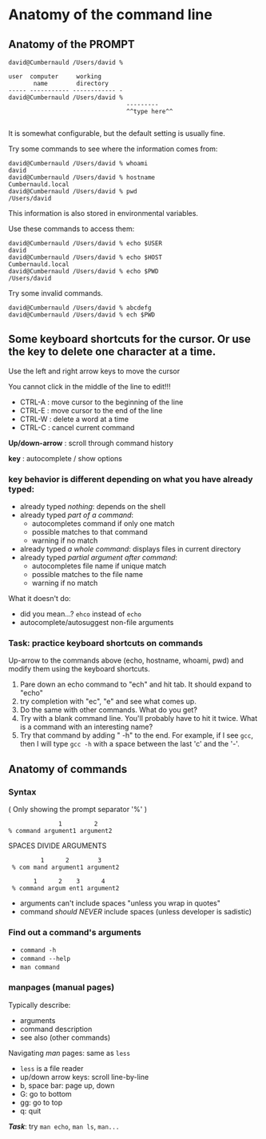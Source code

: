 # Anatomy of the command line 

## Anatomy of the PROMPT
```
david@Cumbernauld /Users/david %
```


```
user  computer     working
       name        directory
----- ----------- ------------ -
david@Cumbernauld /Users/david %
                                 ---------
                                 ^^type here^^
                               
```

It is somewhat configurable, but the default setting is usually fine. 

Try some commands to see where the information comes from:

```
david@Cumbernauld /Users/david % whoami
david
david@Cumbernauld /Users/david % hostname
Cumbernauld.local
david@Cumbernauld /Users/david % pwd
/Users/david
```

This information is also stored in environmental variables. 

Use these commands to access them:

```
david@Cumbernauld /Users/david % echo $USER
david
david@Cumbernauld /Users/david % echo $HOST
Cumbernauld.local
david@Cumbernauld /Users/david % echo $PWD
/Users/david
```

Try some invalid commands.

```
david@Cumbernauld /Users/david % abcdefg
david@Cumbernauld /Users/david % ech $PWD
```

## Some keyboard shortcuts for the cursor. Or use the <delete> key to delete one character at a time. 

Use the left and right arrow keys to move the cursor

You cannot click in the middle of the line to edit!!! 

 - CTRL-A : move cursor to the beginning of the line
 - CTRL-E : move cursor to the end of the line
 - CTRL-W : delete a word at a time
 - CTRL-C : cancel current command

**Up/down-arrow** : scroll through command history

**<TAB> key** : autocomplete / show options

### <TAB> key behavior is different depending on what you have already typed:
 - already typed *nothing*: depends on the shell
 - already typed *part of a command*: 
   - autocompletes command if only one match
   - possible matches to that command
   - warning if no match
 - already typed *a whole command*: displays files in current directory
 - already typed *partial argument after command*:
   - autocompletes file name if unique match
   - possible matches to the file name
   - warning if no match

What it doesn't do:
  - did you mean...? `ehco` instead of `echo`
  - autocomplete/autosuggest non-file arguments

### Task: practice keyboard shortcuts on commands

Up-arrow to the commands above (echo, hostname, whoami, pwd) and 
modify them using the keyboard shortcuts.
 1. Pare down an echo command to "ech" and hit tab. It should expand to "echo" 
 2. try <TAB> completion with "ec", "e" and see what comes up. 
 3. Do the same with other commands. What do you get?
 4. Try <TAB> with a blank command line. You'll probably have to hit it twice. What is a command with an interesting name?
 5. Try that command by adding " -h" to the end. For example, if I see `gcc`, then I will type `gcc -h` with a space between the last 'c' and the '-'.

## Anatomy of commands


### Syntax
       
( Only showing the prompt separator '%' )
  
```
              1         2
% command argument1 argument2                                
```

SPACES DIVIDE ARGUMENTS
       
```
         1      2        3
 % com mand argument1 argument2  
```

```
       1      2    3      4
 % command argum ent1 argument2  
```

- arguments can't include spaces "unless you wrap in quotes"
- command *should NEVER* include spaces (unless developer is sadistic)
       
### Find out a command's arguments

 - `command -h`
 - `command --help`
 - `man command`

### manpages (manual pages) 
Typically describe:
 - arguments
 - command description
 - see also (other commands) 

Navigating *man* pages: same as `less`
 - `less` is a file reader
 - up/down arrow keys: scroll line-by-line
 - b, space bar: page up, down
 - G: go to bottom
 - gg: go to top
 - q: quit

***Task***: try `man echo`, `man ls`, `man...`
 
